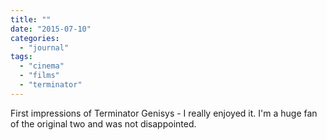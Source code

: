 ```yaml
---
title: ""
date: "2015-07-10"
categories: 
  - "journal"
tags: 
  - "cinema"
  - "films"
  - "terminator"
---
```


First impressions of Terminator Genisys - I really enjoyed it. I'm a huge fan of the original two and was not disappointed.
